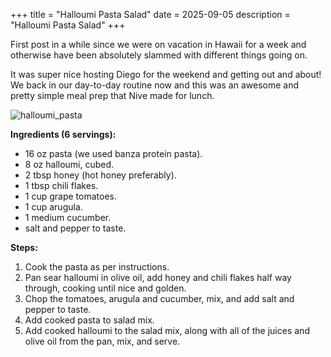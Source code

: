 +++
title = "Halloumi Pasta Salad"
date = 2025-09-05
description = "Halloumi Pasta Salad"
+++

First post in a while since we were on vacation in Hawaii for a week and otherwise have been absolutely slammed with different things going on.

It was super nice hosting Diego for the weekend and getting out and about! We back in our day-to-day routine now and this was an awesome and pretty simple meal prep that Nive made for lunch.

![halloumi_pasta](halloumi_pasta.jpg)

**Ingredients (6 servings):**

- 16 oz pasta (we used banza protein pasta).
- 8 oz halloumi, cubed.
- 2 tbsp honey (hot honey preferably).
- 1 tbsp chili flakes.
- 1 cup grape tomatoes.
- 1 cup arugula.
- 1 medium cucumber.
- salt and pepper to taste.

**Steps:**

1. Cook the pasta as per instructions.
2. Pan sear halloumi in olive oil, add honey and chili flakes half way through, cooking until nice and golden.
3. Chop the tomatoes, arugula and cucumber, mix, and add salt and pepper to taste.
4. Add cooked pasta to salad mix.
5. Add cooked halloumi to the salad mix, along with all of the juices and olive oil from the pan, mix, and serve.
